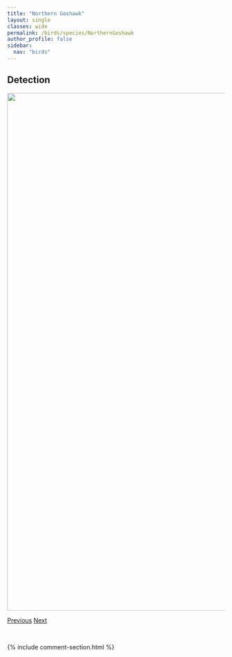 ```yaml
---
title: "Northern Goshawk"
layout: single
classes: wide
permalink: /birds/species/NorthernGoshawk
author_profile: false
sidebar:
  nav: "birds"
---
```


<h2>Detection</h2>

<a href="https://drive.google.com/uc?export=view&id=1d65i6eXBYI31HcJDD7VC-BNKbYC95Kcd">
<img src="https://drive.google.com/uc?export=view&id=1d65i6eXBYI31HcJDD7VC-BNKbYC95Kcd" height = "1200" width = "800">
</a>

<a href="/DevelopmentWebsite/birds/species/NorthernFlicker" class="pagination--pager" title="Northern Flicker">Previous</a> <a href="/DevelopmentWebsite/birds/species/NorthernPintail" class="pagination--pager" title="Northern Pintail">Next</a>

<p>&nbsp;</p>

{% include comment-section.html %}
